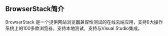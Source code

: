 ## BrowserStack简介

BrowserStack 是一个提供网站浏览器兼容性测试的在线云端应用，支持9大操作系统上的100多款浏览器。支持本地测试，支持与Visual Studio集成。